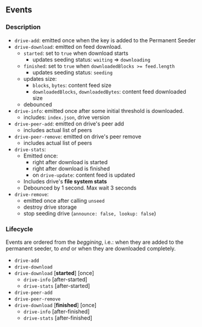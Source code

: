 ## Events

### Description

- `drive-add`: emitted once when the key is added to the Permanent Seeder
- `drive-download`: emitted on feed download.
    - `started`: set to `true` when download starts
        - updates seeding status: `waiting` => `downloading`
    - `finished`: set to `true` when `downloadedBlocks >= feed.length`
        - updates seeding status: `seeding`
    - updates size:
        - `blocks`, `bytes`: content feed size
        - `downloadedBlocks`, `downloadedBytes`: content feed downloaded size
    - debounced
- `drive-info`: emitted once after some initial threshold is downloaded.
    - includes: `index.json`, drive version
- `drive-peer-add`: emitted on drive's peer add
    - includes actual list of peers
- `drive-peer-remove`: emitted on drive's peer remove
    - includes actual list of peers
- `drive-stats`:
    - Emitted once:
        - right after download is started
        - right after download is finished
        - on `drive-update`: content feed is updated
    - Includes drive's **file system stats**
    - Debounced by 1 second. Max wait 3 seconds
- `drive-remove`:
    - emitted once after calling `unseed`
    - destroy drive storage
    - stop seeding drive (`announce: false, lookup: false`)

### Lifecycle

Events are ordered from the _beggining_, i.e.: when they are added to the permanent seeder, to _end_ or when they are downloaded completely.

- `drive-add`
- `drive-download`
- `drive-download` [**started**] [once]
    - `drive-info` [after-started]
    - `drive-stats` [after-started]
- `drive-peer-add`
- `drive-peer-remove`
- `drive-download` [**finished**] [once]
    - `drive-info` [after-finished]
    - `drive-stats` [after-finished]
